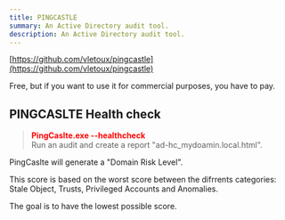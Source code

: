 ```yaml
---
title: PINGCASTLE
summary: An Active Directory audit tool.
description: An Active Directory audit tool.
---
```


[https://github.com/vletoux/pingcastle](https://github.com/vletoux/pingcastle)

Free, but if you want to use it for commercial purposes, you have to pay.

## PINGCASLTE Health check


 > 
 > **<font color=red>PingCaslte.exe --healthcheck</font>**</br>
 > Run an audit and create a report "ad-hc_mydoamin.local.html".

PingCaslte will generate a "Domain Risk Level". 

This score is based on the worst score between the difrrents categories: Stale Object, Trusts, Privileged Accounts and Anomalies.

The goal is to have the lowest possible score.
